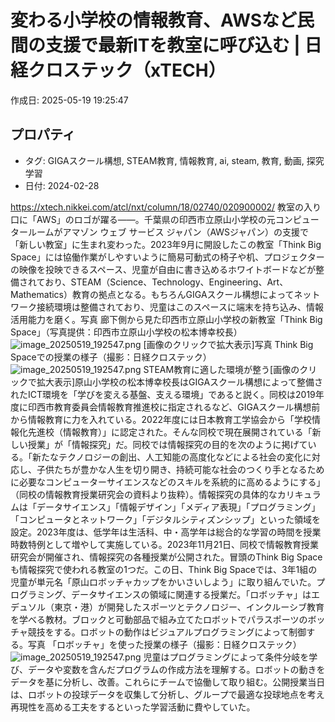# 変わる小学校の情報教育、AWSなど民間の支援で最新ITを教室に呼び込む | 日経クロステック（xTECH）

作成日: 2025-05-19 19:25:47

## プロパティ

- タグ: GIGAスクール構想, STEAM教育, 情報教育, ai, steam, 教育, 動画, 探究学習
- 日付: 2024-02-28

https://xtech.nikkei.com/atcl/nxt/column/18/02740/020900002/
教室の入り口に「AWS」のロゴが躍る――。千葉県の印西市立原山小学校の元コンピュータールームがアマゾン ウェブ サービス ジャパン（AWSジャパン）の支援で「新しい教室」に生まれ変わった。2023年9月に開設したこの教室「Think Big Space」には協働作業がしやすいように簡易可動式の椅子や机、プロジェクターの映像を投映できるスペース、児童が自由に書き込めるホワイトボードなどが整備されており、STEAM（Science、Technology、Engineering、Art、Mathematics）教育の拠点となる。もちろんGIGAスクール構想によってネットワーク接続環境は整備されており、児童はこのスペースに端末を持ち込み、情報活用能力を磨く。写真 廊下側から見た印西市立原山小学校の新教室「Think Big Space」（写真提供：印西市立原山小学校の松本博幸校長）![image_20250519_192547.png](../assets/image_20250519_192547.png)
[画像のクリックで拡大表示]写真 Think Big Spaceでの授業の様子（撮影：日経クロステック）![image_20250519_192547.png](../assets/image_20250519_192547.png)
STEAM教育に適した環境が整う[画像のクリックで拡大表示]原山小学校の松本博幸校長はGIGAスクール構想によって整備されたICT環境を「学びを変える基盤、支える環境」であると説く。同校は2019年度に印西市教育委員会情報教育推進校に指定されるなど、GIGAスクール構想前から情報教育に力を入れている。2022年度には日本教育工学協会から「学校情報化先進校（情報教育）」に認定された。そんな同校で現在展開されている「新しい授業」が「情報探究」だ。同校では情報探究の目的を次のように掲げている。「新たなテクノロジーの創出、人工知能の高度化などによる社会の変化に対応し、子供たちが豊かな人生を切り開き、持続可能な社会のつくり手となるために必要なコンピューターサイエンスなどのスキルを系統的に高めるようにする」（同校の情報教育授業研究会の資料より抜粋）。情報探究の具体的なカリキュラムは「データサイエンス」「情報デザイン」「メディア表現」「プログラミング」「コンピュータとネットワーク」「デジタルシティズンシップ」といった領域を設定。2023年度は、低学年は生活科、中・高学年は総合的な学習の時間を授業時数特例として増やして実施している。2023年11月21日、同校で情報教育授業研究会が開催され、情報探究の各種授業が公開された。冒頭のThink Big Spaceも情報探究で使われる教室の1つだ。この日、Think Big Spaceでは、3年1組の児童が単元名「原山ロボッチャカップをかいさいしよう」に取り組んでいた。プログラミング、データサイエンスの領域に関連する授業だ。「ロボッチャ」はエデュソル（東京・港）が開発したスポーツとテクノロジー、インクルーシブ教育を学べる教材。ブロックと可動部品で組み立てたロボットでパラスポーツのボッチャ競技をする。ロボットの動作はビジュアルプログラミングによって制御する。写真 「ロボッチャ」を使った授業の様子（撮影：日経クロステック）![image_20250519_192547.png](../assets/image_20250519_192547.png)
児童はプログラミングによって条件分岐を学び、データや変数を含んだプログラムの作成方法を理解する。ロボットの動きをデータを基に分析し、改善。これらにチームで協働して取り組む。公開授業当日は、ロボットの投球データを収集して分析し、グループで最適な投球地点を考え再現性を高める工夫をするといった学習活動に費やしていた。